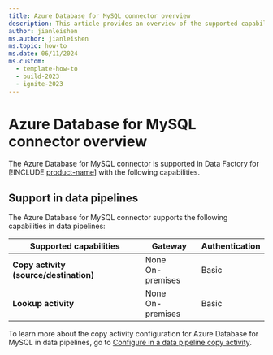 ```yaml
---
title: Azure Database for MySQL connector overview
description: This article provides an overview of the supported capabilities of the Azure Database for MySQL connector.
author: jianleishen
ms.author: jianleishen
ms.topic: how-to
ms.date: 06/11/2024
ms.custom:
  - template-how-to
  - build-2023
  - ignite-2023
---
```


# Azure Database for MySQL connector overview

The Azure Database for MySQL connector is supported in Data Factory for [!INCLUDE [product-name](../includes/product-name.md)] with the following capabilities.

## Support in data pipelines

The Azure Database for MySQL connector supports the following capabilities in data pipelines:

| Supported capabilities | Gateway | Authentication |
| --- | --- | ---|
| **Copy activity (source/destination)** | None <br>On-premises | Basic |
| **Lookup activity** | None <br>On-premises | Basic |

To learn more about the copy activity configuration for Azure Database for MySQL in data pipelines, go to [Configure in a data pipeline copy activity](connector-azure-database-for-mysql-copy-activity.md).
